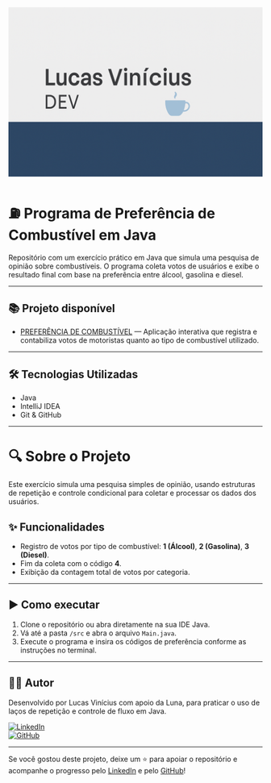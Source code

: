 ![Banner](https://github.com/LucVinicius-DEV/PreferenciaCombustivel/blob/main/banner.png)

# ⛽ Programa de Preferência de Combustível em Java

Repositório com um exercício prático em Java que simula uma pesquisa de opinião sobre combustíveis. O programa coleta votos de usuários e exibe o resultado final com base na preferência entre álcool, gasolina e diesel.

---

## 📚 Projeto disponível

- [PREFERÊNCIA DE COMBUSTÍVEL](./src) — Aplicação interativa que registra e contabiliza votos de motoristas quanto ao tipo de combustível utilizado.

---

## 🛠️ Tecnologias Utilizadas

- Java
- IntelliJ IDEA
- Git & GitHub

---

# 🔍 Sobre o Projeto

Este exercício simula uma pesquisa simples de opinião, usando estruturas de repetição e controle condicional para coletar e processar os dados dos usuários.

## ✨ Funcionalidades

- Registro de votos por tipo de combustível: **1 (Álcool)**, **2 (Gasolina)**, **3 (Diesel)**.
- Fim da coleta com o código **4**.
- Exibição da contagem total de votos por categoria.

---

## ▶️ Como executar

1. Clone o repositório ou abra diretamente na sua IDE Java.
2. Vá até a pasta `/src` e abra o arquivo `Main.java`.
3. Execute o programa e insira os códigos de preferência conforme as instruções no terminal.

---

## 👨‍💻 Autor

Desenvolvido por Lucas Vinícius com apoio da Luna, para praticar o uso de laços de repetição e controle de fluxo em Java.

[![LinkedIn](https://img.shields.io/badge/LinkedIn-Lucas%20Vinícius-blue?style=flat&logo=linkedin)](https://www.linkedin.com/in/lucas-vin%C3%ADcius-05b41a35b/)  
[![GitHub](https://img.shields.io/badge/GitHub-LucVinicius--DEV-black?style=flat&logo=github)](https://github.com/LucVinicius-DEV)

---

Se você gostou deste projeto, deixe um ⭐ para apoiar o repositório e acompanhe o progresso pelo [LinkedIn](https://www.linkedin.com/in/lucas-vin%C3%ADcius-05b41a35b/) e pelo [GitHub](https://github.com/LucVinicius-DEV)!

